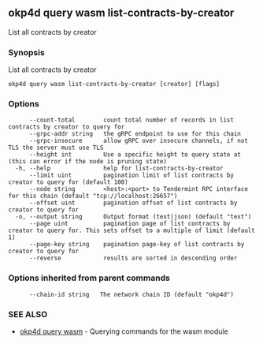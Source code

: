 ## okp4d query wasm list-contracts-by-creator

List all contracts by creator

### Synopsis

List all contracts by creator

```
okp4d query wasm list-contracts-by-creator [creator] [flags]
```

### Options

```
      --count-total        count total number of records in list contracts by creator to query for
      --grpc-addr string   the gRPC endpoint to use for this chain
      --grpc-insecure      allow gRPC over insecure channels, if not TLS the server must use TLS
      --height int         Use a specific height to query state at (this can error if the node is pruning state)
  -h, --help               help for list-contracts-by-creator
      --limit uint         pagination limit of list contracts by creator to query for (default 100)
      --node string        <host>:<port> to Tendermint RPC interface for this chain (default "tcp://localhost:26657")
      --offset uint        pagination offset of list contracts by creator to query for
  -o, --output string      Output format (text|json) (default "text")
      --page uint          pagination page of list contracts by creator to query for. This sets offset to a multiple of limit (default 1)
      --page-key string    pagination page-key of list contracts by creator to query for
      --reverse            results are sorted in descending order
```

### Options inherited from parent commands

```
      --chain-id string   The network chain ID (default "okp4d")
```

### SEE ALSO

* [okp4d query wasm](okp4d_query_wasm.md)	 - Querying commands for the wasm module
